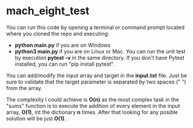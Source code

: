 # mach_eight_test

You can run this code by opening a terminal or command prompt located where you cloned the repo
and executing:
- **python main.py** if you are on Windows
- **python3 main.py** if you are on Linux or Mac.
You can run the unit test by execution **pytest -v** in the same directory. If you don't have Pytest
installed, you can run "pip install pytest".

You can add/modify the input array and target in the **input.txt** file. Just be sure to validate that the
target parameter is separated by two spaces ("  ") from the array.

The complexity I could achieve is **O(n)** as the most complex task in the "sums" function is to execute
the addition of every element in the input array, **O(1)**, int the dictionary **n** times. After that looking
for any posible solution will be just **O(1)**.